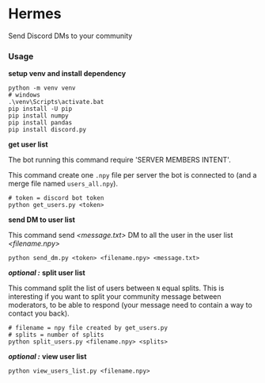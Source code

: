 # Hermes
Send Discord DMs to your community

### Usage

**setup venv and install dependency**
```
python -m venv venv
# windows
.\venv\Scripts\activate.bat
pip install -U pip
pip install numpy
pip install pandas
pip install discord.py
```

**get user list**

The bot running this command require 'SERVER MEMBERS INTENT'.

This command create one `.npy` file per server the bot is connected to
(and a merge file named `users_all.npy`).

```
# token = discord bot token
python get_users.py <token>
```

**send DM to user list**

This command send *<message.txt>* DM to all the user in the user list *<filename.npy>*

```
python send_dm.py <token> <filename.npy> <message.txt>
```

***optional :*** **split user list**

This command split the list of users between `N` equal splits.
This is interesting if you want to split your community message between moderators,
to be able to respond (your message need to contain a way to contact you back).

```
# filename = npy file created by get_users.py
# splits = number of splits
python split_users.py <filename.npy> <splits>
```

***optional :*** **view user list**

```
python view_users_list.py <filename.npy>
```
